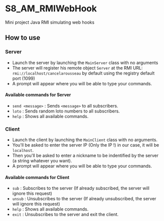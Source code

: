 # S8_AM_RMIWebHook

Mini project Java RMI simulating web hooks

## How to use

### Server

* Launch the server by launching the ```MainServer``` class with no arguments
* The server will register his remote object ```Server``` at the RMI URL: ```rmi://localhost/cancelarousseau``` by default using the registry default port (1099)
* A prompt will appear where you will be able to type your commands.

#### Available commands for Server

* ```send <message>``` : Sends `<message>` to all subscribers.
* ```loto``` : Sends random loto numbers to all subscribers.
* ```help``` : Shows all available commands.

### Client

* Launch the client by launching the ```MainClient``` class with no arguments.
* You'll be asked to enter the server IP (Only the IP !) in our case, it will be ```localhost```.
* Then you'll be asked to enter a nickname to be indentified by the server (a string whatever you want).
* A prompt will appear where you will be able to type your commands.

#### Available commands for Client

* ```sub``` : Subscribes to the server (If already subscribed, the server will ignore this request)
* ```unsub``` : Unsubscribes to the server (If already unsubscribed, the server will ignore this request)
* ```help``` : Shows all available commands.
* ```exit``` : Unsubscribes to the server and exit the client.